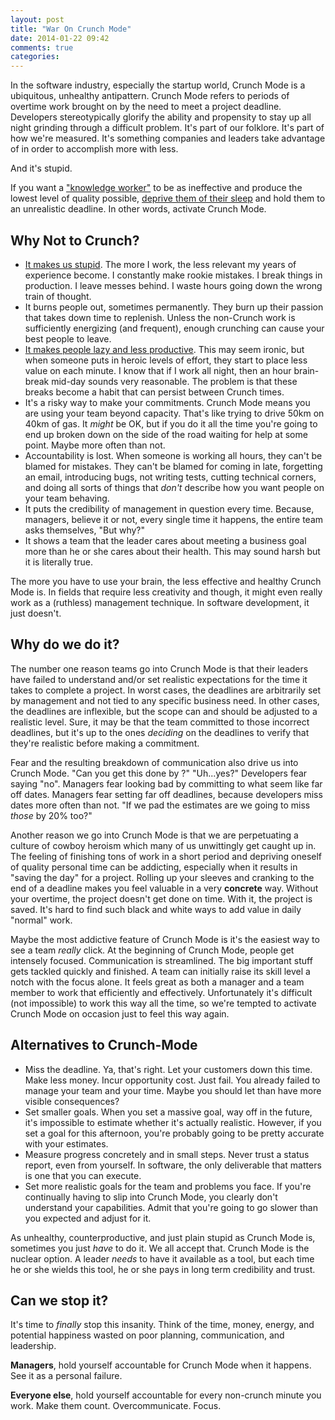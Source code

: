 ```yaml
---
layout: post
title: "War On Crunch Mode"
date: 2014-01-22 09:42
comments: true
categories:
---
```


In the software industry, especially the startup world, Crunch Mode is a ubiquitous, unhealthy antipattern. Crunch Mode refers to periods of overtime work brought on by the need to meet a project deadline. Developers stereotypically glorify the ability and propensity to stay up all night grinding through a difficult problem. It's part of our folklore. It's part of how we're measured. It's something companies and leaders take advantage of in order to accomplish more with less.

And it's stupid.

If you want a ["knowledge worker"](http://www.slideshare.net/leadandtransform/knowledge-worker-productivity) to be as ineffective and produce the lowest level of quality possible, [deprive them of their sleep](http://www.ncbi.nlm.nih.gov/books/NBK19958/) and hold them to an unrealistic deadline. In other words, activate Crunch Mode.

## Why Not to Crunch?

* [It makes us stupid](http://www.ncbi.nlm.nih.gov/pmc/articles/PMC2656292/). The more I work, the less relevant my years of experience become. I constantly make rookie mistakes. I break things in production. I leave messes behind. I waste hours going down the wrong train of thought.
* It burns people out, sometimes permanently. They burn up their passion that takes down time to replenish. Unless the non-Crunch work is sufficiently energizing (and frequent), enough crunching can cause your best people to leave.
* [It makes people lazy and less productive](http://legacy.igda.org/why-crunch-modes-doesnt-work-six-lessons). This may seem ironic, but when someone puts in heroic levels of effort, they start to place less value on each minute. I know that if I work all night, then an hour brain-break mid-day sounds very reasonable. The problem is that these breaks become a habit that can persist between Crunch times.
* It's a risky way to make your commitments. Crunch Mode means you are using your team beyond capacity. That's like trying to drive 50km on 40km of gas. It _might_ be OK, but if you do it all the time you're going to end up broken down on the side of the road waiting for help at some point. Maybe more often than not.
* Accountability is lost. When someone is working all hours, they can't be blamed for mistakes. They can't be blamed for coming in late, forgetting an email, introducing bugs, not writing tests, cutting technical corners, and doing all sorts of things that _don't_ describe how you want people on your team behaving.
* It puts the credibility of management in question every time. Because, managers, believe it or not, every single time it happens, the entire team asks themselves, "But why?"
* It shows a team that the leader cares about meeting a business goal more than he or she cares about their health. This may sound harsh but it is literally true.

The more you have to use your brain, the less effective and healthy Crunch Mode is. In fields that require less creativity and though, it might even really work as a (ruthless) management technique. In software development, it just doesn't.

## Why do we do it?

The number one reason teams go into Crunch Mode is that their leaders have failed to understand and/or set realistic expectations for the time it takes to complete a project. In worst cases, the deadlines are arbitrarily set by management and not tied to any specific business need. In other cases, the deadlines are inflexible, but the scope can and should be adjusted to a realistic level. Sure, it may be that the team committed to those incorrect deadlines, but it's up to the ones _deciding_ on the deadlines to verify that they're realistic before making a commitment.

Fear and the resulting breakdown of communication also drive us into Crunch Mode.  "Can you get this done by <insert very important date here>?"  "Uh...yes?"  Developers fear saying "no".  Managers fear looking bad by committing to what seem like far off dates.  Managers fear setting far off deadlines, because developers miss dates more often than not. "If we pad the estimates are we going to miss _those_ by 20% too?"

Another reason we go into Crunch Mode is that we are perpetuating a culture of cowboy heroism which many of us unwittingly get caught up in. The feeling of finishing tons of work in a short period and depriving oneself of quality personal time can be addicting, especially when it results in "saving the day" for a project. Rolling up your sleeves and cranking to the end of a deadline makes you feel valuable in a very __concrete__ way. Without your overtime, the project doesn't get done on time. With it, the project is saved. It's hard to find such black and white ways to add value in daily "normal" work.

Maybe the most addictive feature of Crunch Mode is it's the easiest way to see a team _really_ click.  At the beginning of Crunch Mode, people get intensely focused. Communication is streamlined. The big important stuff gets tackled quickly and finished. A team can initially raise its skill level a notch with the focus alone. It feels great as both a manager and a team member to work that efficiently and effectively. Unfortunately it's difficult (not impossible) to work this way all the time, so we're tempted to activate Crunch Mode on occasion just to feel this way again.

## Alternatives to Crunch-Mode

* Miss the deadline. Ya, that's right. Let your customers down this time. Make less money. Incur opportunity cost. Just fail. You already failed to manage your team and your time. Maybe you should let than have more visible consequences?
* Set smaller goals. When you set a massive goal, way off in the future, it's impossible to estimate whether it's actually realistic. However, if you set a goal for this afternoon, you're probably going to be pretty accurate with your estimates.
* Measure progress concretely and in small steps. Never trust a status report, even from yourself. In software, the only deliverable that matters is one that you can execute.
* Set more realistic goals for the team and problems you face. If you're continually having to slip into Crunch Mode, you clearly don't understand your capabilities. Admit that you're going to go slower than you expected and adjust for it.

As unhealthy, counterproductive, and just plain stupid as Crunch Mode is, sometimes you just _have_ to do it.  We all accept that.  Crunch Mode is the nuclear option. A leader _needs_ to have it available as a tool, but each time he or she wields this tool, he or she pays in long term credibility and trust.

## Can we stop it?

It's time to _finally_ stop this insanity. Think of the time, money, energy, and potential happiness wasted on poor planning, communication, and leadership.

__Managers__, hold yourself accountable for Crunch Mode when it happens. See it as a personal failure.

__Everyone else__, hold yourself accountable for every non-crunch minute you work. Make them count. Overcommunicate. Focus.
